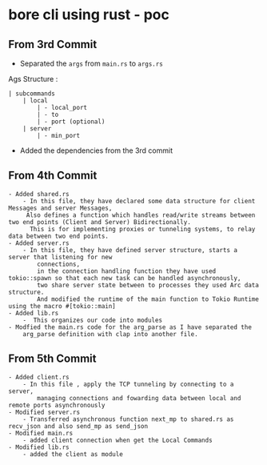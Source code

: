 # bore cli using rust - poc

## From 3rd Commit
 - Separated the `args` from `main.rs` to `args.rs` 
 
 Ags Structure :
```
| subcommands 
    | local
        | - local_port
        | - to
        | - port (optional)
    | server
        | - min_port
```
 - Added the dependencies from the 3rd commit

## From 4th Commit
    - Added shared.rs
        - In this file, they have declared some data structure for client Messages and server Messages,
         Also defines a function which handles read/write streams between two end points (Client and Server) Bidirectionally.
          This is for implementing proxies or tunneling systems, to relay data between two end points.
    - Added server.rs
        - In this file, they have defined server structure, starts a server that listening for new 
            connections,
            in the connection handling function they have used tokio::spawn so that each new task can be handled asynchronously,
            two share server state between to processes they used Arc data structure.
            And modified the runtime of the main function to Tokio Runtime using the macro #[tokio::main]
    - Added lib.rs
        -  This organizes our code into modules
    - Modfied the main.rs code for the arg_parse as I have separated the 
        arg_parse definition with clap into another file.
##  From 5th Commit
    - Added client.rs
        - In this file , apply the TCP tunneling by connecting to a server,
            managing connections and fowarding data between local and remote ports asynchronously
    - Modified server.rs
        - Transferred asynchronous function next_mp to shared.rs as recv_json and also send_mp as send_json
    - Modified main.rs 
        - added client connection when get the Local Commands
    - Modified lib.rs 
        - added the client as module